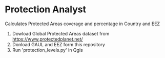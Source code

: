 # Protection Analyst
Calculates Protected Areas coverage and percentage in Country and EEZ
1. Dowload Global Protected Areas dataset from https://www.protectedplanet.net/ 
2. Donload GAUL and EEZ form this repository
3. Run 'protection_levels.py' in Qgis
